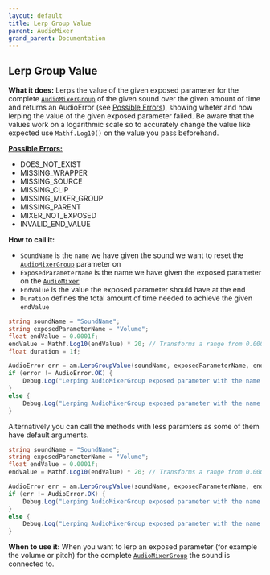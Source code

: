 ```yaml
---
layout: default
title: Lerp Group Value
parent: AudioMixer
grand_parent: Documentation
---
```


## Lerp Group Value
**What it does:**
Lerps the value of the given exposed parameter for the complete [```AudioMixerGroup```](https://docs.unity3d.com/ScriptReference/Audio.AudioMixerGroup.html) of the given sound over the given amount of time and returns an AudioError (see [Possible Errors](https://mathewhdyt.github.io/Unity-Audio-Manager/#possible-errors)), showing wheter and how lerping the value of the given exposed parameter failed.
Be aware that the values work on a logarithmic scale so to accurately change the value like expected use ```Mathf.Log10()``` on the value you pass beforehand.

[**Possible Errors:**](https://mathewhdyt.github.io/Unity-Audio-Manager/docs/documentation/index/#possible-errors)
- DOES_NOT_EXIST
- MISSING_WRAPPER
- MISSING_SOURCE
- MISSING_CLIP
- MISSING_MIXER_GROUP
- MISSING_PARENT
- MIXER_NOT_EXPOSED
- INVALID_END_VALUE

**How to call it:**
- ```SoundName``` is the ```name``` we have given the sound we want to reset the [```AudioMixerGroup```](https://docs.unity3d.com/ScriptReference/Audio.AudioMixerGroup.html) parameter on
- ```ExposedParameterName``` is the name we have given the exposed parameter on the [```AudioMixer```](https://docs.unity3d.com/ScriptReference/Audio.AudioMixer.html)
- ```EndValue``` is the value the exposed parameter should have at the end
- ```Duration``` defines the total amount of time needed to achieve the given ```endValue```

```csharp
string soundName = "SoundName";
string exposedParameterName = "Volume";
float endValue = 0.0001f;
endValue = Mathf.Log10(endValue) * 20; // Transforms a range from 0.0001 to 1 into -80 to 0.
float duration = 1f;

AudioError err = am.LerpGroupValue(soundName, exposedParameterName, endValue, duration);
if (error != AudioError.OK) {
    Debug.Log("Lerping AudioMixerGroup exposed parameter with the name " + exposedParameterName + " on the sound called: " + soundName + " failed with error id: " + err);
}
else {
    Debug.Log("Lerping AudioMixerGroup exposed parameter with the name " + exposedParameterName + " on the sound called: " + soundName + " in the time: " + duration.ToString("0.00") + " seconds with the endValue: " + endValue.ToString("0.00") + " and the granularity: " + granularity.ToString("0.00") + " succesfull");
}
```

Alternatively you can call the methods with less paramters as some of them have default arguments.

```csharp
string soundName = "SoundName";
string exposedParameterName = "Volume";
float endValue = 0.0001f;
endValue = Mathf.Log10(endValue) * 20; // Transforms a range from 0.0001 to 1 into -80 to 0.

AudioError err = am.LerpGroupValue(soundName, exposedParameterName, endValue);
if (err != AudioError.OK) {
    Debug.Log("Lerping AudioMixerGroup exposed parameter with the name " + exposedParameterName + " on the sound called: " + soundName + " failed with error id: " + err);
}
else {
    Debug.Log("Lerping AudioMixerGroup exposed parameter with the name " + exposedParameterName + " on the sound called: " + soundName + " to the endValue: " + endValue.ToString("0.00") + " succesfull");
}
```

**When to use it:**
When you want to lerp an exposed parameter (for example the volume or pitch) for the complete [```AudioMixerGroup```](https://docs.unity3d.com/ScriptReference/Audio.AudioMixerGroup.html) the sound is connected to.
